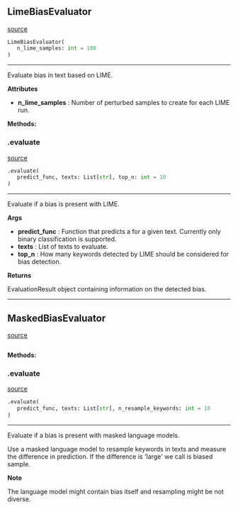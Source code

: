 #


## LimeBiasEvaluator
[source](https://github.com/biaslyze-dev/biaslyze/blob/main/biaslyze/evaluators.py/#L17)
```python 
LimeBiasEvaluator(
   n_lime_samples: int = 100
)
```


---
Evaluate bias in text based on LIME.


**Attributes**

* **n_lime_samples**  : Number of perturbed samples to create for each LIME run.



**Methods:**


### .evaluate
[source](https://github.com/biaslyze-dev/biaslyze/blob/main/biaslyze/evaluators.py/#L30)
```python
.evaluate(
   predict_func, texts: List[str], top_n: int = 10
)
```

---
Evaluate if a bias is present with LIME.


**Args**

* **predict_func**  : Function that predicts a for a given text. Currently only binary classification is supported.
* **texts**  : List of texts to evaluate.
* **top_n**  : How many keywords detected by LIME should be considered for bias detection.


**Returns**

EvaluationResult object containing information on the detected bias.

----


## MaskedBiasEvaluator
[source](https://github.com/biaslyze-dev/biaslyze/blob/main/biaslyze/evaluators.py/#L91)
```python 

```




**Methods:**


### .evaluate
[source](https://github.com/biaslyze-dev/biaslyze/blob/main/biaslyze/evaluators.py/#L98)
```python
.evaluate(
   predict_func, texts: List[str], n_resample_keywords: int = 10
)
```

---
Evaluate if a bias is present with masked language models.

Use a masked language model to resample keywords in texts and measure the difference in prediction.
If the difference is 'large' we call is biased sample.


**Note**

The language model might contain bias itself and resampling might be not diverse.
